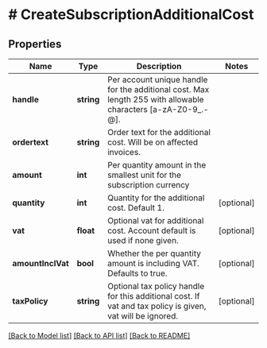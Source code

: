 # # CreateSubscriptionAdditionalCost

## Properties

Name | Type | Description | Notes
------------ | ------------- | ------------- | -------------
**handle** | **string** | Per account unique handle for the additional cost. Max length 255 with allowable characters [a-zA-Z0-9_.-@]. |
**ordertext** | **string** | Order text for the additional cost. Will be on affected invoices. |
**amount** | **int** | Per quantity amount in the smallest unit for the subscription currency |
**quantity** | **int** | Quantity for the additional cost. Default 1. | [optional]
**vat** | **float** | Optional vat for additional cost. Account default is used if none given. | [optional]
**amountInclVat** | **bool** | Whether the per quantity amount is including VAT. Defaults to true. | [optional]
**taxPolicy** | **string** | Optional tax policy handle for this additional cost. If vat and tax policy is given, vat will be ignored. | [optional]

[[Back to Model list]](../../README.md#models) [[Back to API list]](../../README.md#endpoints) [[Back to README]](../../README.md)

